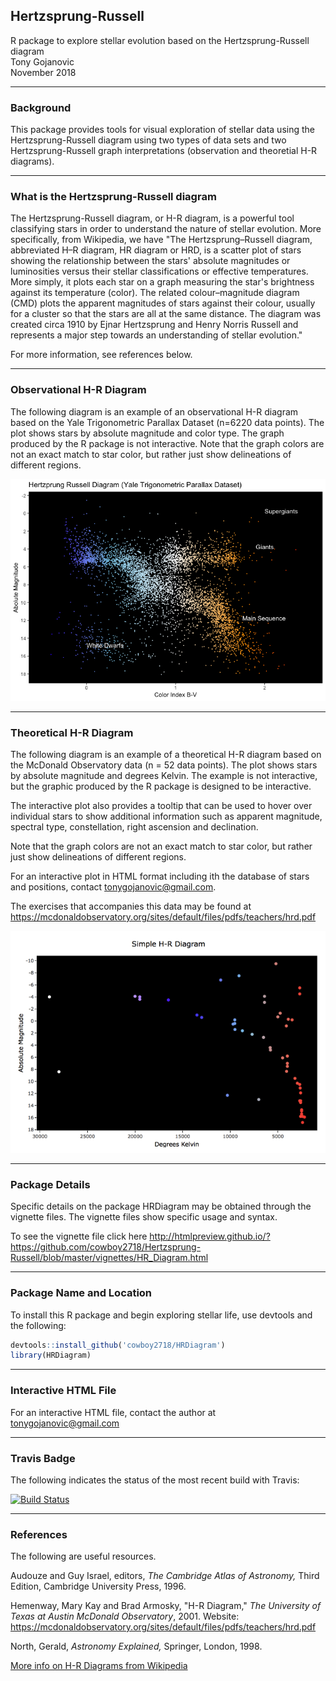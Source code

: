 ## Hertzsprung-Russell
R package to explore stellar evolution based on the Hertzsprung-Russell diagram  
Tony Gojanovic  
November 2018  

***

### Background

This package provides tools for visual exploration of stellar data using the Hertzsprung-Russell diagram using two types of data sets and two Hertzsprung-Russell graph interpretations (observation and theoretial H-R diagrams).

***

### What is the Hertzsprung-Russell diagram

The Hertzsprung-Russell diagram, or H-R diagram, is a powerful tool classifying stars in order to understand the nature of stellar evolution.  More specifically, from Wikipedia, we have "The Hertzsprung–Russell diagram, abbreviated H–R diagram, HR diagram or HRD, is a scatter plot of stars showing the relationship between the stars' absolute magnitudes or luminosities versus their stellar classifications or effective temperatures. More simply, it plots each star on a graph measuring the star's brightness against its temperature (color). The related colour–magnitude diagram (CMD) plots the apparent magnitudes of stars against their colour, usually for a cluster so that the stars are all at the same distance. The diagram was created circa 1910 by Ejnar Hertzsprung and Henry Norris Russell and represents a major step towards an understanding of stellar evolution."

For more information, see references below.

***

### Observational H-R Diagram

The following diagram is an example of an observational H-R diagram based on the Yale Trigonometric Parallax Dataset (n=6220 data points). The plot shows stars by absolute magnitude and color type.  The graph produced by the R package is not interactive. Note that the graph colors are not an exact match to star color, but rather just show delineations of different regions.


![Observational H-R Diagram](Observational.png)

***

### Theoretical H-R Diagram

The following diagram is an example of a theoretical H-R diagram based on the McDonald Observatory data (n = 52 data points).  The plot shows stars by absolute magnitude and degrees Kelvin.  The example is not interactive, but the graphic produced by the R package is designed to be interactive.  

The interactive plot also provides a tooltip that can be used to hover over individual stars to show additional information such as apparent magnitude, spectral type, constellation, right ascension and declination.

Note that the graph colors are not an exact match to star color, but rather just show delineations of different regions.

For an interactive plot in HTML format including ith the database of stars and positions, contact tonygojanovic@gmail.com.

The exercises that accompanies this data may be found at https://mcdonaldobservatory.org/sites/default/files/pdfs/teachers/hrd.pdf

![Theoretical H-R Diagram](Theoretical.png)

***

### Package Details

Specific details on the package HRDiagram may be obtained through the vignette files.  The vignette files show specific usage and syntax.

To see the vignette file click here http://htmlpreview.github.io/?https://github.com/cowboy2718/Hertzsprung-Russell/blob/master/vignettes/HR_Diagram.html

***

### Package Name and Location

To install this R package and begin exploring stellar life, use devtools and the following:

```r
devtools::install_github('cowboy2718/HRDiagram')
library(HRDiagram)
```
***

### Interactive HTML File

For an interactive HTML file, contact the author at tonygojanovic@gmail.com

***

### Travis Badge

The following indicates the status of the most recent build with Travis:

[![Build Status](https://travis-ci.org/cowboy2718/Hertzsprung-Russell.svg?branch=master)](https://travis-ci.org/cowboy2718/Hertzsprung-Russell)

***

### References

The following are useful resources.

Audouze and Guy Israel, editors, *The Cambridge Atlas of Astronomy,* Third Edition, Cambridge University Press, 1996.

Hemenway, Mary Kay and Brad Armosky, "H-R Diagram," *The University of Texas at Austin McDonald Observatory*, 2001.
Website: https://mcdonaldobservatory.org/sites/default/files/pdfs/teachers/hrd.pdf

North, Gerald, *Astronomy Explained,* Springer, London, 1998.

[More info on H-R Diagrams from Wikipedia](https://en.wikipedia.org/wiki/Hertzsprung%E2%80%93Russell_diagram)


